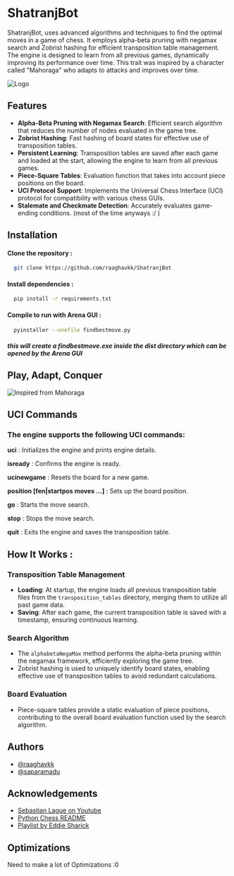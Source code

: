 
# ShatranjBot

ShatranjBot, uses advanced algorithms and techniques to find the optimal moves in a game of chess. It employs alpha-beta pruning with negamax search and Zobrist hashing for efficient transposition table management. The engine is designed to learn from all previous games, dynamically improving its performance over time. This trait was inspired by a character called "Mahoraga" who adapts to attacks and improves over time. 



![Logo](https://i.ibb.co/bXF6468/SHATRANJ-BOT.png)


## Features
- **Alpha-Beta Pruning with Negamax Search**: Efficient search algorithm that reduces the number of nodes evaluated in the game tree.
- **Zobrist Hashing**: Fast hashing of board states for effective use of transposition tables.
- **Persistent Learning**: Transposition tables are saved after each game and loaded at the start, allowing the engine to learn from all previous games.
- **Piece-Square Tables**: Evaluation function that takes into account piece positions on the board.
- **UCI Protocol Support**: Implements the Universal Chess Interface (UCI) protocol for compatibility with various chess GUIs.
- **Stalemate and Checkmate Detection**: Accurately evaluates game-ending conditions. (most of the time anyways :/ )
## Installation

#### Clone the repository :

```bash
  git clone https://github.com/raaghavkk/ShatranjBot
```

#### Install dependencies :

```bash
  pip install -r requirements.txt
```

#### Compile to run with Arena GUI :

```bash
  pyinstaller --onefile findbestmove.py 
```

##### this will create a findbestmove.exe inside the dist directory which can be opened by the Arena GUI

## Play, Adapt, Conquer

![Inspired from Mahoraga](https://i.ibb.co/zPKGD9c/bg-f8f8f8-flat-750x-075-f-pad-750x1000-f8f8f8.png)


## UCI Commands
### The engine supports the following UCI commands:

**uci** : Initializes the engine and prints engine details.

**isready** : Confirms the engine is ready.

**ucinewgame** : Resets the board for a new game.

**position [fen|startpos moves ...]** : Sets up the board position.

**go** : Starts the move search.

**stop** : Stops the move search.

**quit** : Exits the engine and saves the transposition table.

## How It Works :

### Transposition Table Management

- **Loading**: At startup, the engine loads all previous transposition table files from the `transposition_tables` directory, merging them to utilize all past game data.
- **Saving**: After each game, the current transposition table is saved with a timestamp, ensuring continuous learning.

### Search Algorithm

- The `alphabetaNegaMax` method performs the alpha-beta pruning within the negamax framework, efficiently exploring the game tree.
- Zobrist hashing is used to uniquely identify board states, enabling effective use of transposition tables to avoid redundant calculations.

### Board Evaluation

- Piece-square tables provide a static evaluation of piece positions, contributing to the overall board evaluation function used by the search algorithm.

## Authors

- [@raaghavkk](https://github.com/raaghavkk/) 
- [@saparamadu](https://github.com/Saparamadu)


## Acknowledgements

 - [Sebastian Lague on Youtube](https://www.youtube.com/watch?v=U4ogK0MIzqk)
 - [Python Chess README](https://python-chess.readthedocs.io/en/latest/)
 - [Playlist by Eddie Sharick](https://www.youtube.com/playlist?list=PLBwF487qi8MGU81nDGaeNE1EnNEPYWKY_)


## Optimizations

Need to make a lot of Optimizations :0

